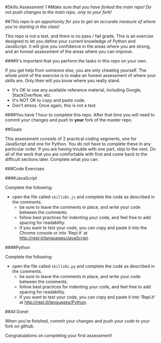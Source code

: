 #Skills Assessment 1
#*Make sure that you have forked the main repo! Do not push changes to the main repo, only to your fork!*

##*This repo is an opportunity for you to get an accurate measure of where you're starting in the class!*

This repo is not a test, and there is no pass / fail grade. This is an exercise designed to let you define your current knowledge of Python and JavaScript. It will give you confidence in the areas where you are strong, and an honest assessment of the areas where you can improve. 

####It's important that you perform the tasks in this repo on your own.

If you get help from someone else, you are only cheating yourself. The whole point of the exercise is to make an honest assessment of where your skills are. Only then will you know where you really stand.

* It's OK to use any available reference material, including Google, StackOverflow, etc.
* It's NOT OK to copy and paste code.
* Don't stress. Once again, this is not a test.

####You have 1 hour to complete this repo. After that time you will need to commit your changes and push to __your__ fork of the master repo.

##Goals

This assessment consists of 2 practical coding segments, one for JavaScript and one for Python. You do not have to complete these in any particular order. If you are having trouble with one part, skip to the next. Do all of the work that you are comfortable with first and come back to the difficult sections later. Complete what you can.

###Code Exercises

####JavaScript

Complete the following:

* open the file called `skills01.js` and complete the code as described in the comments.
  * be sure to leave the comments in place, and write your code between the comments.
  * follow best practices for indenting your code, and feel free to add spacing for readability.
  * if you want to test your code, you can copy and paste it into the Chrome console or into 'Repl.it' at http://repl.it/languages/JavaScript.

####Python

Complete the following:

* open the file called `skills01.py` and complete the code as described in the comments.
  * be sure to leave the comments in place, and write your code between the comments.
  * follow best practices for indenting your code, and feel free to add spacing for readability.
  * if you want to test your code, you can copy and paste it into 'Repl.it' at http://repl.it/languages/Python.

##All Done!

When you're finished, commit your changes and push your code to your fork on github.

Congratulations on completing your first assessment!
